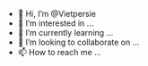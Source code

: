 - 👋 Hi, I’m @Vietpersie
- 👀 I’m interested in ...
- 🌱 I’m currently learning ...
- 💞️ I’m looking to collaborate on ...
- 📫 How to reach me ...

<!---
Vietpersie/Vietpersie is a ✨ special ✨ repository because its `README.md` (this file) appears on your GitHub profile.
You can click the Preview link to take a look at your changes.
--->
